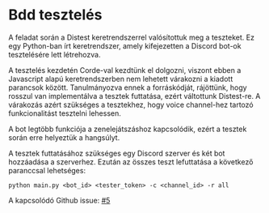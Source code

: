 # Bdd tesztelés

A feladat során a Distest keretrendszerrel valósítottuk meg a teszteket. Ez egy Python-ban írt keretrendszer, amely kifejezetten a Discord bot-ok tesztelésére lett létrehozva.

A tesztelés kezdetén Corde-val kezdtünk el dolgozni, viszont ebben a Javascript alapú keretrendszerben nem lehetett várakozni a kiadott parancsok között.
Tanulmányozva ennek a forráskódját, rájöttünk, hogy rosszul van implementálva a tesztek futtatása, ezért váltottunk Distest-re. A várakozás azért szükséges a tesztekhez, hogy voice channel-hez tartozó funkcionalitást tesztelni lehessen.

A bot legtöbb funkciója a zenelejátszáshoz kapcsolódik, ezért a tesztek során erre helyeztük a hangsúlyt.

A tesztek futtatásához szükséges egy Discord szerver és két bot hozzáadása a szerverhez. Ezután az összes teszt lefuttatása a következő paranccsal lehetséges:

```
python main.py <bot_id> <tester_token> -c <channel_id> -r all
```

A kapcsolódó Github issue: [#5](https://github.com/BME-MIT-IET/iet-hf2021-elia/issues/5)